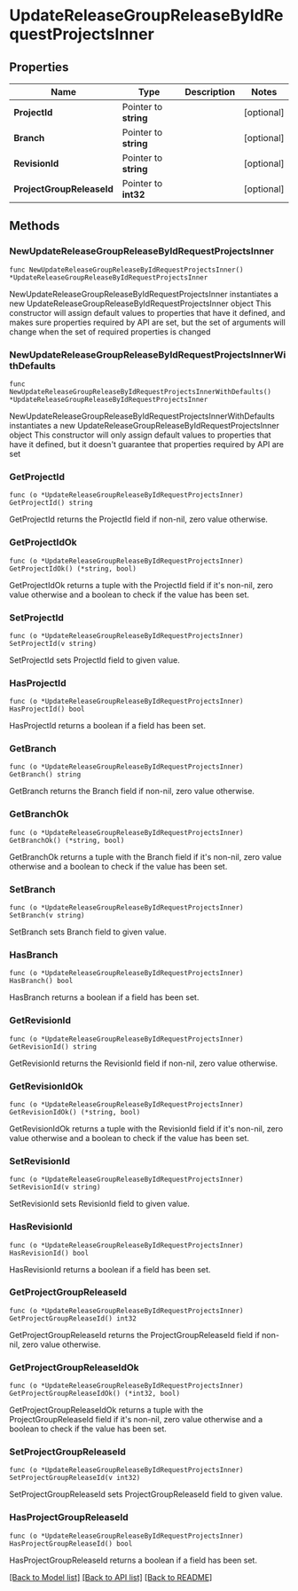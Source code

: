 # UpdateReleaseGroupReleaseByIdRequestProjectsInner

## Properties

Name | Type | Description | Notes
------------ | ------------- | ------------- | -------------
**ProjectId** | Pointer to **string** |  | [optional] 
**Branch** | Pointer to **string** |  | [optional] 
**RevisionId** | Pointer to **string** |  | [optional] 
**ProjectGroupReleaseId** | Pointer to **int32** |  | [optional] 

## Methods

### NewUpdateReleaseGroupReleaseByIdRequestProjectsInner

`func NewUpdateReleaseGroupReleaseByIdRequestProjectsInner() *UpdateReleaseGroupReleaseByIdRequestProjectsInner`

NewUpdateReleaseGroupReleaseByIdRequestProjectsInner instantiates a new UpdateReleaseGroupReleaseByIdRequestProjectsInner object
This constructor will assign default values to properties that have it defined,
and makes sure properties required by API are set, but the set of arguments
will change when the set of required properties is changed

### NewUpdateReleaseGroupReleaseByIdRequestProjectsInnerWithDefaults

`func NewUpdateReleaseGroupReleaseByIdRequestProjectsInnerWithDefaults() *UpdateReleaseGroupReleaseByIdRequestProjectsInner`

NewUpdateReleaseGroupReleaseByIdRequestProjectsInnerWithDefaults instantiates a new UpdateReleaseGroupReleaseByIdRequestProjectsInner object
This constructor will only assign default values to properties that have it defined,
but it doesn't guarantee that properties required by API are set

### GetProjectId

`func (o *UpdateReleaseGroupReleaseByIdRequestProjectsInner) GetProjectId() string`

GetProjectId returns the ProjectId field if non-nil, zero value otherwise.

### GetProjectIdOk

`func (o *UpdateReleaseGroupReleaseByIdRequestProjectsInner) GetProjectIdOk() (*string, bool)`

GetProjectIdOk returns a tuple with the ProjectId field if it's non-nil, zero value otherwise
and a boolean to check if the value has been set.

### SetProjectId

`func (o *UpdateReleaseGroupReleaseByIdRequestProjectsInner) SetProjectId(v string)`

SetProjectId sets ProjectId field to given value.

### HasProjectId

`func (o *UpdateReleaseGroupReleaseByIdRequestProjectsInner) HasProjectId() bool`

HasProjectId returns a boolean if a field has been set.

### GetBranch

`func (o *UpdateReleaseGroupReleaseByIdRequestProjectsInner) GetBranch() string`

GetBranch returns the Branch field if non-nil, zero value otherwise.

### GetBranchOk

`func (o *UpdateReleaseGroupReleaseByIdRequestProjectsInner) GetBranchOk() (*string, bool)`

GetBranchOk returns a tuple with the Branch field if it's non-nil, zero value otherwise
and a boolean to check if the value has been set.

### SetBranch

`func (o *UpdateReleaseGroupReleaseByIdRequestProjectsInner) SetBranch(v string)`

SetBranch sets Branch field to given value.

### HasBranch

`func (o *UpdateReleaseGroupReleaseByIdRequestProjectsInner) HasBranch() bool`

HasBranch returns a boolean if a field has been set.

### GetRevisionId

`func (o *UpdateReleaseGroupReleaseByIdRequestProjectsInner) GetRevisionId() string`

GetRevisionId returns the RevisionId field if non-nil, zero value otherwise.

### GetRevisionIdOk

`func (o *UpdateReleaseGroupReleaseByIdRequestProjectsInner) GetRevisionIdOk() (*string, bool)`

GetRevisionIdOk returns a tuple with the RevisionId field if it's non-nil, zero value otherwise
and a boolean to check if the value has been set.

### SetRevisionId

`func (o *UpdateReleaseGroupReleaseByIdRequestProjectsInner) SetRevisionId(v string)`

SetRevisionId sets RevisionId field to given value.

### HasRevisionId

`func (o *UpdateReleaseGroupReleaseByIdRequestProjectsInner) HasRevisionId() bool`

HasRevisionId returns a boolean if a field has been set.

### GetProjectGroupReleaseId

`func (o *UpdateReleaseGroupReleaseByIdRequestProjectsInner) GetProjectGroupReleaseId() int32`

GetProjectGroupReleaseId returns the ProjectGroupReleaseId field if non-nil, zero value otherwise.

### GetProjectGroupReleaseIdOk

`func (o *UpdateReleaseGroupReleaseByIdRequestProjectsInner) GetProjectGroupReleaseIdOk() (*int32, bool)`

GetProjectGroupReleaseIdOk returns a tuple with the ProjectGroupReleaseId field if it's non-nil, zero value otherwise
and a boolean to check if the value has been set.

### SetProjectGroupReleaseId

`func (o *UpdateReleaseGroupReleaseByIdRequestProjectsInner) SetProjectGroupReleaseId(v int32)`

SetProjectGroupReleaseId sets ProjectGroupReleaseId field to given value.

### HasProjectGroupReleaseId

`func (o *UpdateReleaseGroupReleaseByIdRequestProjectsInner) HasProjectGroupReleaseId() bool`

HasProjectGroupReleaseId returns a boolean if a field has been set.


[[Back to Model list]](../README.md#documentation-for-models) [[Back to API list]](../README.md#documentation-for-api-endpoints) [[Back to README]](../README.md)


